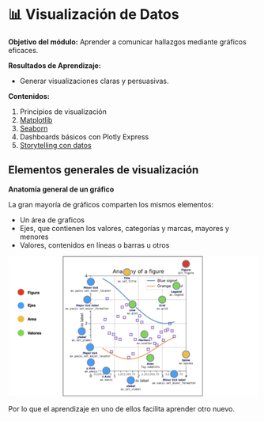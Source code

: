 # 📊 Visualización de Datos
**Objetivo del módulo:** Aprender a comunicar hallazgos mediante gráficos eficaces.

**Resultados de Aprendizaje:**
- Generar visualizaciones claras y persuasivas.

**Contenidos:**
1. Principios de visualización
2. [Matplotlib](Matplotlib.ipynb)
3. [Seaborn](Seaborn.ipynb)
4. Dashboards básicos con Plotly Express
5. [Storytelling con datos](Storytelling.ipynb)



## Elementos generales de visualización

**Anatomía general de un gráfico**

La gran mayoría de gráficos comparten los mismos elementos:
- Un área de graficos
- Ejes, que contienen los valores, categorías y marcas, mayores y menores
- Valores, contenidos en líneas o barras u otros

![](../images/plt.anatomia.png)

Por lo que el aprendizaje en uno de ellos facilita aprender otro nuevo.

